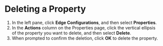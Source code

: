 # Deleting a Property

1. In the left pane, click **Edge Configurations**, and then select **Properties**.
2. In the **Actions** column on the Properties page, click the vertical ellipsis of the property you want to delete, and then select **Delete**.
3. When prompted to confirm the deletion, click **OK** to delete the property.
